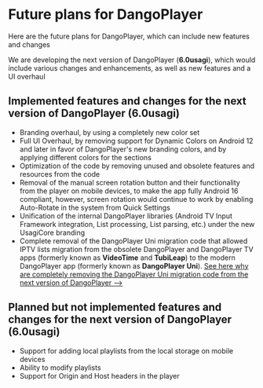# Future plans for DangoPlayer
Here are the future plans for DangoPlayer, which can include new features and changes

We are developing the next version of DangoPlayer (**6.0usagi**), which would include various changes and enhancements, as well as new features and a UI overhaul

## Implemented features and changes for the next version of DangoPlayer (6.0usagi)
- Branding overhaul, by using a completely new color set
- Full UI Overhaul, by removing support for Dynamic Colors on Android 12 and later in favor of DangoPlayer's new branding colors, and by applying different colors for the sections
- Optimization of the code by removing unused and obsolete features and resources from the code
- Removal of the manual screen rotation button and their functionality from the player on mobile devices, to make the app fully Android 16 compliant, however, screen rotation would continue to work by enabling Auto-Rotate in the system from Quick Settings
- Unification of the internal DangoPlayer libraries (Android TV Input Framework integration, List processing, List parsing, etc.) under the new UsagiCore branding
- Complete removal of the DangoPlayer Uni migration code that allowed IPTV lists migration from the obsolete DangoPlayer and DangoPlayer TV apps (formerly known as **VideoTime** and **TubiLeap**) to the modern DangoPlayer app (formerly known as **DangoPlayer Uni**). <a href="https://brunochanrio.github.io/DangoPlayer/2025/videotime-migration-removal/">See here why are completely removing the  DangoPlayer Uni migration code from the next version of DangoPlayer --></a>

## Planned but not implemented features and changes for the next version of DangoPlayer (6.0usagi)
- Support for adding local playlists from the local storage on mobile devices
- Ability to modify playlists
- Support for Origin and Host headers in the player
